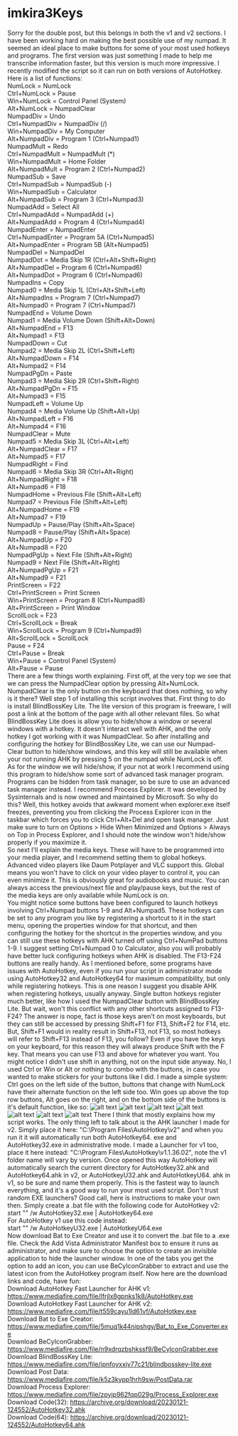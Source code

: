 # imkira3Keys
Sorry for the double post, but this belongs in both the v1 and v2 sections. I have been working hard on making the best possible
use of my numpad. It seemed an ideal place to make buttons for some of your most used hotkeys and programs. The first
version was just something I made to help me transcribe information faster, but this version is much more impressive. I recently
modified the script so it can run on both versions of AutoHotkey. Here is a list of functions:  
NumLock = NumLock  
Ctrl+NumLock = Pause  
Win+NumLock = Control Panel (System)  
Alt+NumLock = NumpadClear  
NumpadDiv = Undo  
Ctrl+NumpadDiv = NumpadDiv (/)  
Win+NumpadDiv = My Computer  
Alt+NumpadDiv = Program 1 (Ctrl+Numpad1)  
NumpadMult = Redo  
Ctrl+NumpadMult = NumpadMult (*)  
Win+NumpadMult = Home Folder  
Alt+NumpadMult = Program 2 (Ctrl+Numpad2)  
NumpadSub = Save  
Ctrl+NumpadSub = NumpadSub (-)  
Win+NumpadSub = Calculator  
Alt+NumpadSub = Program 3 (Ctrl+Numpad3)  
NumpadAdd = Select All  
Ctrl+NumpadAdd = NumpadAdd (+)  
Alt+NumpadAdd = Program 4 (Ctrl+Numpad4)  
NumpadEnter = NumpadEnter  
Ctrl+NumpadEnter = Program 5A (Ctrl+Numpad5)  
Alt+NumpadEnter = Program 5B (Alt+Numpad5)  
NumpadDel = NumpadDel  
NumpadDot = Media Skip 1R (Ctrl+Alt+Shift+Right)  
Alt+NumpadDel = Program 6 (Ctrl+Numpad6)  
Alt+NumpadDot = Program 6 (Ctrl+Numpad6)  
NumpadIns = Copy  
Numpad0 = Media Skip 1L (Ctrl+Alt+Shift+Left)  
Alt+NumpadIns = Program 7 (Ctrl+Numpad7)  
Alt+Numpad0 = Program 7 (Ctrl+Numpad7)  
NumpadEnd = Volume Down  
Numpad1 = Media Volume Down (Shift+Alt+Down)  
Alt+NumpadEnd = F13  
Alt+Numpad1 = F13  
NumpadDown = Cut  
Numpad2 = Media Skip 2L (Ctrl+Shift+Left)  
Alt+NumpadDown = F14  
Alt+Numpad2 = F14  
NumpadPgDn = Paste  
Numpad3 = Media Skip 2R (Ctrl+Shift+Right)  
Alt+NumpadPgDn = F15  
Alt+Numpad3 = F15  
NumpadLeft = Volume Up  
Numpad4 = Media Volume Up (Shift+Alt+Up)  
Alt+NumpadLeft = F16  
Alt+Numpad4 = F16  
NumpadClear = Mute  
Numpad5 = Media Skip 3L (Ctrl+Alt+Left)  
Alt+NumpadClear = F17  
Alt+Numpad5 = F17  
NumpadRight = Find  
Numpad6 = Media Skip 3R (Ctrl+Alt+Right)  
Alt+NumpadRight = F18  
Alt+Numpad6 = F18  
NumpadHome = Previous File (Shift+Alt+Left)  
Numpad7 = Previous File (Shift+Alt+Left)  
Alt+NumpadHome = F19  
Alt+Numpad7 = F19  
NumpadUp = Pause/Play (Shift+Alt+Space)  
Numpad8 = Pause/Play (Shift+Alt+Space)  
Alt+NumpadUp = F20  
Alt+Numpad8 = F20  
NumpadPgUp = Next File (Shift+Alt+Right)  
Numpad9 = Next File (Shift+Alt+Right)  
Alt+NumpadPgUp = F21  
Alt+Numpad9 = F21  
PrintScreen = F22  
Ctrl+PrintScreen = Print Screen  
Win+PrintScreen = Program 8 (Ctrl+Numpad8)  
Alt+PrintScreen = Print Window  
ScrollLock = F23  
Ctrl+ScrollLock = Break  
Win+ScrollLock = Program 9 (Ctrl+Numpad9)  
Alt+ScrollLock = ScrollLock  
Pause = F24  
Ctrl+Pause = Break  
Win+Pause = Control Panel (System)  
Alt+Pause = Pause  
There are a few things worth explaining. First off, at the very top we see that we can press the NumpadClear option by pressing
Alt+NumLock. NumpadClear is the only button on the keyboard that does nothing, so why is it there? Well step 1 of installing
this script involves that. First thing to do is install BlindBossKey Lite. The lite version of this program is freeware, I
will post a link at the bottom of the page with all other relevant files. So what BlindBossKey Lite does is allow you to
hide/show a window or several windows with a hotkey. It doesn't interact well with AHK, and the only hotkey I got working
with it was NumpadClear. So after installing and configuring the hotkey for BlindBossKey Lite, we can use our Numpad-
Clear button to hide/show windows, and this key will still be available when your not running AHK by pressing 5 on the
numpad while NumLock is off. As for the window we will hide/show, if your not at work I recommend using this program to
hide/show some sort of advanced task manager program. Programs can be hidden from task manager, so be sure to use an advanced
task manager instead. I recommend Process Explorer. It was developed by Sysinternals and is now owned and maintained
by Microsoft. So why do this? Well, this hotkey avoids that awkward moment when explorer.exe itself freezes, preventing
you from clicking the Process Explorer icon in the taskbar which forces you to click Ctrl+Alt+Del and open task
manager. Just make sure to turn on Options > Hide When Minimized and Options > Always on Top in Process Explorer, and
I should note the window won't hide/show properly if you maximize it.  
So next I'll explain the media keys. These will have to be programmed into your media player, and I recommend setting them
to global hotkeys. Advanced video players like Daum Potplayer and VLC support this. Global means you won't have to click
on your video player to control it, you can even minimize it. This is obviously great for audiobooks and music. You can always
access the previous/next file and play/pause keys, but the rest of the media keys are only available while NumLock is
on.  
You might notice some buttons have been configured to launch hotkeys involving Ctrl+Numpad buttons 1-9 and Alt+Numpad5.
These hotkeys can be set to any program you like by registering a shortcut to it in the start menu, opening the properties
window for that shortcut, and then configuring the hotkey for the shortcut in the properties window, and you can still use
these hotkeys with AHK turned off using Ctrl+NumPad buttons 1-9. I suggest setting Ctrl+Numpad 0 to Calculator, also you
will probably have better luck configuring hotkeys when AHK is disabled.
The F13-F24 buttons are really handy. As I mentioned before, some programs have issues with AutoHotkey, even if you run
your script in administrator mode using AutoHotkey32 and AutoHotkey64 for maximum compatibility, but only while registering
hotkeys. This is one reason I suggest you disable AHK when registering hotkeys, usually anyway. Single button hotkeys
register much better, like how I used the NumpadClear button with BlindBossKey Lite. But wait, won't this conflict
with any other shortcuts assigned to F13-F24? The answer is nope, fact is those keys aren't on most keyboards, but they can
still be accessed by pressing Shift+F1 for F13, Shift+F2 for F14, etc. But, Shift+F1 would in reality result in Shift+F13, not
F13, so most hotkeys will refer to Shift+F13 instead of F13, you follow? Even if you have the keys on your keyboard, for
this reason they will always produce Shift with the F key. That means you can use F13 and above for whatever you want.
You might notice I didn't use shift in anything, not on the input side anyway. No, I used Ctrl or Win or Alt or nothing to combo
with the buttons, in case you wanted to make stickers for your buttons like I did. I made a simple system: Ctrl goes on the
left side of the button, buttons that change with NumLock have their alternate function on the left side too. Win goes up
above the top row buttons, Alt goes on the right, and on the bottom side of the buttons is it's default function, like so:
![alt text](https://archive.org/download/20230121-124552/20230123_222605.jpg)
![alt text](https://archive.org/download/20230121-124552/20230123_222605L.jpg)
![alt text](https://archive.org/download/20230121-124552/20230123_222605R.jpg)
![alt text](https://archive.org/download/20230121-124552/20230121_124051.jpg)
![alt text](https://archive.org/download/20230121-124552/20230121_124306~3.jpg)
![alt text](https://archive.org/download/20230121-124552/20230121_124552.jpg)
![alt text](https://archive.org/download/20230121-124552/20230121_124733.jpg)
There I think that mostly explains how my script works. The only thing left to talk about is the AHK launcher I made for v2.
Simply place it here: "C:\Program Files\AutoHotkey\v2" and when you run it it will automatically run both AutoHotkey64.
exe and AutoHotkey32.exe in administrative mode. I made a Launcher for v1 too, place it here instead: "C:\Program
Files\AutoHotkey\v1.1.36.02", note the v1 folder name will vary by version. Once opened this way AutoHotkey will automatically
search the current directory for AutoHotkey32.ahk and AutoHotkey64.ahk in v2, or AutoHotkeyU32.ahk and AutoHotkeyU64.
ahk in v1, so be sure and name them properly. This is the fastest way to launch everything, and it's a good way
to run your most used script. Don't trust random EXE launchers? Good call, here is instructions to make your own then. Simply
create a .bat file with the following code for AutoHotkey v2:  
start "" /w AutoHotkey32.exe | AutoHotkey64.exe  
For AutoHotkey v1 use this code instead:  
start "" /w AutoHotkeyU32.exe | AutoHotkeyU64.exe  
Now download Bat to Exe Creator and use it to convert the .bat file to a .exe file. Check the Add Vista Administrator Manifest
box to ensure it runs as administrator, and make sure to choose the option to create an invisible application to hide the
launcher window. In one of the tabs you get the option to add an icon, you can use BeCyIconGrabber to extract and use the
latest icon from the AutoHotkey program itself. Now here are the download links and code, have fun:  
Download AutoHotkey Fast Launcher for AHK v1: https://www.mediafire.com/file/lfrjlx8gpnks1k8/AutoHotkey.exe  
Download AutoHotkey Fast Launcher for AHK v2: https://www.mediafire.com/file/t559cayu1ld61vf/AutoHotkey.exe  
Download Bat to Exe Creator: https://www.mediafire.com/file/5muq1k44nipshgy/Bat_to_Exe_Converter.exe  
Download BeCyIconGrabber: https://www.mediafire.com/file/n9xdrqzbshkssf9/BeCyIconGrabber.exe  
Download BlindBossKey Lite: https://www.mediafire.com/file/ipnfoyxxjv77c21/blindbosskey-lite.exe  
Download Post Data: https://www.mediafire.com/file/k5z3kypp1hrh9sw/PostData.rar  
Download Process Explorer: https://www.mediafire.com/file/zpyjp962fqp029g/Process_Explorer.exe  
Download Code(32): https://archive.org/download/20230121-124552/AutoHotkey32.ahk  
Download Code(64): https://archive.org/download/20230121-124552/AutoHotkey64.ahk  
